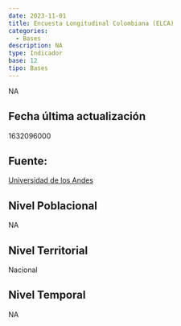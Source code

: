 ```yaml
---
date: 2023-11-01
title: Encuesta Longitudinal Colombiana (ELCA)
categories:
  - Bases
description: NA
type: Indicador
base: 12
tipo: Bases
--- 
```


NA

## Fecha última actualización
1632096000

## Fuente:
[Universidad de los Andes](NA)

## Nivel Poblacional
 NA

## Nivel Territorial
Nacional

## Nivel Temporal
NA